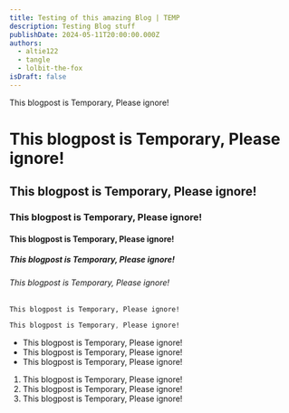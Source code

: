 ```yaml
---
title: Testing of this amazing Blog | TEMP
description: Testing Blog stuff
publishDate: 2024-05-11T20:00:00.000Z
authors:
  - altie122
  - tangle
  - lolbit-the-fox
isDraft: false
---
```

This blogpost is Temporary, Please ignore!

# This blogpost is Temporary, Please ignore!

## This blogpost is Temporary, Please ignore!

### This blogpost is Temporary, Please ignore!

#### This blogpost is Temporary, Please ignore!

##### This blogpost is Temporary, Please ignore!

###### This blogpost is Temporary, Please ignore!

`This blogpost is Temporary, Please ignore!`

```css
This blogpost is Temporary, Please ignore!
```

* This blogpost is Temporary, Please ignore!
* This blogpost is Temporary, Please ignore!
* This blogpost is Temporary, Please ignore!

1. This blogpost is Temporary, Please ignore!
2. This blogpost is Temporary, Please ignore!
3. This blogpost is Temporary, Please ignore!

